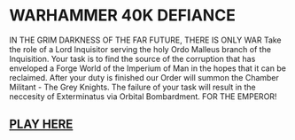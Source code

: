 # WARHAMMER 40K DEFIANCE

IN THE GRIM DARKNESS OF THE FAR FUTURE, THERE IS ONLY WAR
Take the role of a Lord Inquisitor serving the holy Ordo Malleus branch of the Inquisition. Your task is to find the source of the corruption that has enveloped a Forge World of the Imperium of Man in the hopes that it can be reclaimed. After your duty is finished our Order will summon the Chamber Militant - The Grey Knights. The failure of your task will result in the neccesity of Exterminatus via Orbital Bombardment. 
FOR THE EMPEROR!


## [PLAY HERE](https://thelegendweeb.github.io/WARHAMMER-40K-Defiance/)
